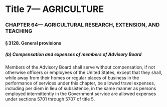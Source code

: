 
# Title 7— AGRICULTURE
### CHAPTER 64— AGRICULTURAL RESEARCH, EXTENSION, AND TEACHING
#### § 3128. General provisions
##### (b) Compensation and expenses of members of Advisory Board

Members of the Advisory Board shall serve without compensation, if not otherwise officers or employees of the United States, except that they shall, while away from their homes or regular places of business in the performance of services under this chapter, be allowed travel expenses, including per diem in lieu of subsistence, in the same manner as persons employed intermittently in the Government service are allowed expenses under sections 5701 through 5707 of title 5.

